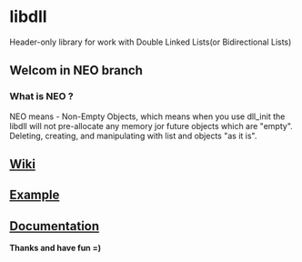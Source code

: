 # libdll
Header-only library for work with Double Linked Lists(or Bidirectional Lists)

## Welcom in NEO branch
### What is NEO ?
NEO means - Non-Empty Objects, which means when you use dll_init the libdll will not pre-allocate any memory jor future objects which are "empty". Deleting, creating, and manipulating with list and objects "as it is".

## [Wiki](https://github.com/Iipal/libdll/wiki)

## [Example](https://github.com/Iipal/libdll/tree/master/example)

## [Documentation](https://github.com/Iipal/libdll/wiki/Documentation)

__Thanks and have fun =)__
